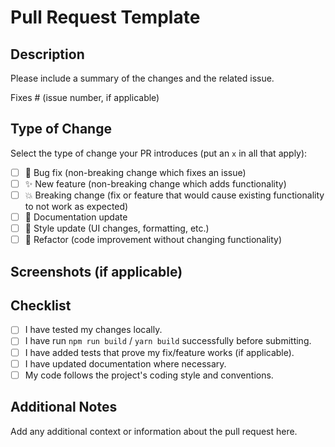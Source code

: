 # Pull Request Template

## Description

Please include a summary of the changes and the related issue.

Fixes # (issue number, if applicable)

## Type of Change

Select the type of change your PR introduces (put an `x` in all that apply):

- [ ] 🐛 Bug fix (non-breaking change which fixes an issue)
- [ ] ✨ New feature (non-breaking change which adds functionality)
- [ ] 💥 Breaking change (fix or feature that would cause existing functionality to not work as expected)
- [ ] 📝 Documentation update
- [ ] 🎨 Style update (UI changes, formatting, etc.)
- [ ] 🔧 Refactor (code improvement without changing functionality)

## Screenshots (if applicable)

<!-- Add before/after screenshots for UI changes -->

## Checklist

- [ ] I have tested my changes locally.
- [ ] I have run `npm run build` / `yarn build` successfully before submitting.
- [ ] I have added tests that prove my fix/feature works (if applicable).
- [ ] I have updated documentation where necessary.
- [ ] My code follows the project's coding style and conventions.

## Additional Notes

Add any additional context or information about the pull request here.
